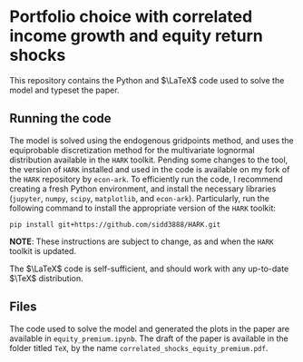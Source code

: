 # Portfolio choice with correlated income growth and equity return shocks

This repository contains the Python and $\LaTeX$ code used to solve the model and typeset the paper.

## Running the code

The model is solved using the endogenous gridpoints method, and uses the equiprobable discretization method for the multivariate lognormal distribution available in the `HARK` toolkit. Pending some changes to the tool, the version of `HARK` installed and used in the code is available on my fork of the `HARK` repository by `econ-ark`. To efficiently run the code, I recommend creating a fresh Python environment, and install the necessary libraries (`jupyter`, `numpy`, `scipy`, `matplotlib`, and `econ-ark`). Particularly, run the following command to install the appropriate version of the `HARK` toolkit:

```
pip install git+https://github.com/sidd3888/HARK.git
```

**NOTE**: These instructions are subject to change, as and when the `HARK` toolkit is updated.

The $\LaTeX$ code is self-sufficient, and should work with any up-to-date $\TeX$ distribution.

## Files

The code used to solve the model and generated the plots in the paper are available in `equity_premium.ipynb`. The draft of the paper is available in the folder titled `TeX`, by the name `correlated_shocks_equity_premium.pdf`.